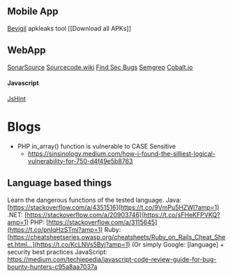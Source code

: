 ## Mobile App
[Bevigil](https://bevigil.com/)
apkleaks tool
[[Download all APKs]]

## WebApp
[SonarSource](https://rules.sonarsource.com/)
[Sourcecode.wiki](https://securecode.wik)
[Find Sec Bugs](https://find-sec-bugs.github.io/)
[Semgrep](https://github.com/returntocorp/semgrep)
[Cobalt.io](https://cobalt.io/vulnerability-wiki/v4-access-control)

#### Javascript
[JsHint](https://jshint.com/)


# Blogs
- PHP in_array() function is vulnerable to CASE Sensitive
	- https://sinsinology.medium.com/how-i-found-the-silliest-logical-vulnerability-for-750-d4f49e5b8763


## Language based things

Learn the dangerous functions of the tested language. Java: [https://stackoverflow.com/a/4351516](https://t.co/9VmPu5HZWI?amp=1) .NET: [https://stackoverflow.com/a/20903746](https://t.co/sFHeKFPVKQ?amp=1) PHP: [https://stackoverflow.com/a/3115645](https://t.co/pnIqHzSTmj?amp=1) Ruby: [https://cheatsheetseries.owasp.org/cheatsheets/Ruby_on_Rails_Cheat_Sheet.html…](https://t.co/KcLNVs5Byj?amp=1) (Or simply Google: [language] + security best practices
JavaScript:
https://medium.com/techiepedia/javascript-code-review-guide-for-bug-bounty-hunters-c95a8aa7037a